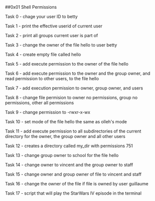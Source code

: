 ##0x01 Shell Permissions


Task 0 - chage your user ID to betty

Task 1 - print the effective userid of current user

Task 2 - print all groups current user is part of

Task 3 - change the owner of the file hello to user betty

Task 4 - create empty file called hello

Task 5 - add execute permission to the owner of the file hello

Task 6 - add execute permission to the owner and the group owner, and read permission to other users, to the file hello

Task 7 - add execution permission to owner, group owner, and users

Task 8 - change file permision to owner no permissions, group no permissions, other all permissions

Task 9 - change permission to -rwxr-x-wx

Task 10 - set mode of the file hello the same as olleh's mode

Task 11 - add execute permission to all subdirectories of the current directory for the owner, the group owner and all other users

Task 12 - creates a directory called my_dir with permissions 751

Task 13 - change group owner to school  for the file hello

Task 14 - change owner to vincent and the group owner to staff

Task 15 - change owner and group owner of file to vincent and staff

Task 16 - change the owner of the file if file is owned by user guillaume

Task 17 - script that will play the StarWars IV episode in the terminal